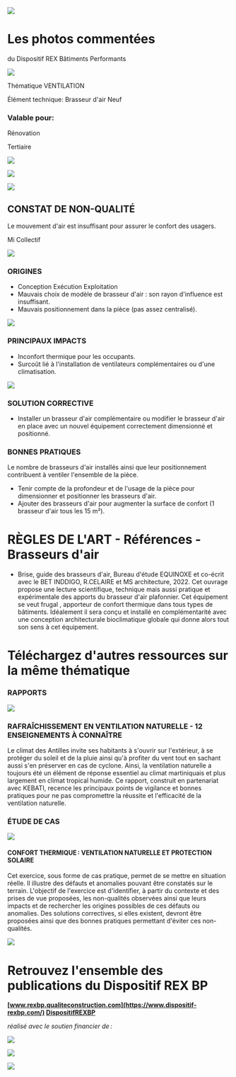 ![](<images/Dimensionnement efficace des brasseurs d'air/_page_0_Picture_0.jpeg>)

# Les photos commentées

du Dispositif REX Bâtiments Performants

![](<images/Dimensionnement efficace des brasseurs d'air/_page_0_Picture_3.jpeg>)

Thématique VENTILATION

Élément technique: Brasseur d'air Neuf

### Valable pour:

Rénovation

Tertiaire

![](<images/Dimensionnement efficace des brasseurs d'air/_page_0_Picture_9.jpeg>)

![](<images/Dimensionnement efficace des brasseurs d'air/_page_0_Picture_10.jpeg>)

![](<images/Dimensionnement efficace des brasseurs d'air/_page_0_Picture_11.jpeg>)

## CONSTAT DE NON-QUALITÉ

Le mouvement d'air est insuffisant pour assurer le confort des usagers.

 Mi Collectif

![](<images/Dimensionnement efficace des brasseurs d'air/_page_0_Picture_14.jpeg>)

### ORIGINES

- Conception Exécution Exploitation
- Mauvais choix de modèle de brasseur d'air : son rayon d'influence est insuffisant.
- Mauvais positionnement dans la pièce (pas assez centralisé).

![](<images/Dimensionnement efficace des brasseurs d'air/_page_0_Picture_21.jpeg>)

### PRINCIPAUX IMPACTS

- Inconfort thermique pour les occupants.
- Surcoût lié à l'installation de ventilateurs complémentaires ou d'une climatisation.

![](<images/Dimensionnement efficace des brasseurs d'air/_page_0_Picture_25.jpeg>)

### SOLUTION CORRECTIVE

- Installer un brasseur d'air complémentaire ou modifier le brasseur d'air en place avec un nouvel équipement correctement dimensionné et positionné.
### BONNES PRATIQUES

Le nombre de brasseurs d'air installés ainsi que leur positionnement contribuent à ventiler l'ensemble de la pièce.

- Tenir compte de la profondeur et de l'usage de la pièce pour dimensionner et positionner les brasseurs d'air.
- Ajouter des brasseurs d'air pour augmenter la surface de confort (1 brasseur d'air tous les 15 m²).

# RÈGLES DE L'ART - Références - Brasseurs d'air

- Brise, guide des brasseurs d'air, Bureau d'étude EQUINOXE et co-écrit avec le BET INDDIGO, R.CELAIRE et MS architecture, 2022.
Cet ouvrage propose une lecture scientifique, technique mais aussi pratique et expérimentale des apports du brasseur d'air plafonnier. Cet équipement se veut frugal , apporteur de confort thermique dans tous types de bâtiments. Idéalement il sera conçu et installé en complémentarité avec une conception architecturale bioclimatique globale qui donne alors tout son sens à cet équipement.

# Téléchargez d'autres ressources sur la même thématique

### RAPPORTS

![](<images/Dimensionnement efficace des brasseurs d'air/_page_1_Picture_5.jpeg>)

### RAFRAÎCHISSEMENT EN VENTILATION NATURELLE - 12 ENSEIGNEMENTS À CONNAÎTRE

Le climat des Antilles invite ses habitants à s'ouvrir sur l'extérieur, à se protéger du soleil et de la pluie ainsi qu'à profiter du vent tout en sachant aussi s'en préserver en cas de cyclone. Ainsi, la ventilation naturelle a toujours été un élément de réponse essentiel au climat martiniquais et plus largement en climat tropical humide. Ce rapport, construit en partenariat avec KEBATI, recence les principaux points de vigilance et bonnes pratiques pour ne pas compromettre la réussite et l'efficacité de la ventilation naturelle.

### ÉTUDE DE CAS

![](<images/Dimensionnement efficace des brasseurs d'air/_page_1_Picture_9.jpeg>)

#### CONFORT THERMIQUE : VENTILATION NATURELLE ET PROTECTION SOLAIRE

Cet exercice, sous forme de cas pratique, permet de se mettre en situation réelle. Il illustre des défauts et anomalies pouvant être constatés sur le terrain. L'objectif de l'exercice est d'identifier, à partir du contexte et des prises de vue proposées, les non-qualités observées ainsi que leurs impacts et de rechercher les origines possibles de ces défauts ou anomalies. Des solutions correctives, si elles existent, devront être proposées ainsi que des bonnes pratiques permettant d'éviter ces non-qualités.

![](<images/Dimensionnement efficace des brasseurs d'air/_page_1_Picture_12.jpeg>)

# Retrouvez l'ensemble des publications du Dispositif REX BP

**[www.rexbp.qualiteconstruction.com](https://www.dispositif-rexbp.com/) [DispositifREXBP](https://www.facebook.com/DispositifREXBP/)**

*réalisé avec le soutien financier de :*

![](<images/Dimensionnement efficace des brasseurs d'air/_page_1_Picture_17.jpeg>)

![](<images/Dimensionnement efficace des brasseurs d'air/_page_1_Picture_18.jpeg>)

![](<images/Dimensionnement efficace des brasseurs d'air/_page_1_Picture_19.jpeg>)